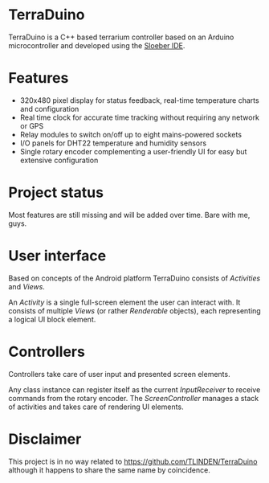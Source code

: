 # TerraDuino
TerraDuino is a C++ based terrarium controller based on an Arduino microcontroller and developed using the [Sloeber IDE](http://eclipse.baeyens.it).

# Features
* 320x480 pixel display for status feedback, real-time temperature charts and configuration
* Real time clock for accurate time tracking without requiring any network or GPS
* Relay modules to switch on/off up to eight mains-powered sockets
* I/O panels for DHT22 temperature and humidity sensors
* Single rotary encoder complementing a user-friendly UI for easy but extensive configuration

# Project status
Most features are still missing and will be added over time. Bare with me, guys.

# User interface
Based on concepts of the Android platform TerraDuino consists of *Activities* and *Views*.

An *Activity* is a single full-screen element the user can interact with. It consists of multiple *Views* (or rather *Renderable* objects), each representing a logical UI block element.

# Controllers
Controllers take care of user input and presented screen elements.

Any class instance can register itself as the current *InputReceiver* to receive commands from the rotary encoder. The *ScreenController* manages a stack of activities and takes care of rendering UI elements.

# Disclaimer
This project is in no way related to https://github.com/TLINDEN/TerraDuino although it happens to share the same name by coincidence.
